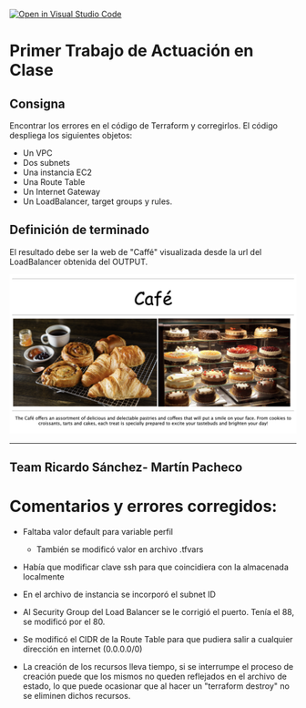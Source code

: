 [![Open in Visual Studio Code](https://classroom.github.com/assets/open-in-vscode-c66648af7eb3fe8bc4f294546bfd86ef473780cde1dea487d3c4ff354943c9ae.svg)](https://classroom.github.com/online_ide?assignment_repo_id=7773452&assignment_repo_type=AssignmentRepo)
# Primer Trabajo de Actuación en Clase
## Consigna

Encontrar los errores en el código de Terraform y corregirlos. El código despliega los siguientes objetos:

* Un VPC
* Dos subnets
* Una instancia EC2
* Una Route Table
* Un Internet Gateway
* Un LoadBalancer, target groups y rules.

## Definición de terminado

El resultado debe ser la web de "Caffé" visualizada desde la url del LoadBalancer obtenida del OUTPUT. 

![caffe img](./img/caffe.png)



--- 
Team Ricardo Sánchez- Martín Pacheco
---


# Comentarios y errores corregidos:

* Faltaba valor default para variable perfil
    * También se modificó valor en archivo .tfvars
* Había que modificar clave ssh para que coincidiera con la almacenada localmente
* En el archivo de instancia se incorporó el subnet ID
* Al Security Group del Load Balancer se le corrigió el puerto. Tenía el 88, se modificó por el 80.
* Se modificó el CIDR de la Route Table para que pudiera salir a cualquier dirección en internet (0.0.0.0/0)


* La creación de los recursos lleva tiempo, si se interrumpe el proceso de creación puede que los mismos no queden reflejados en el archivo de estado, lo que puede ocasionar que al hacer un "terraform destroy" no se eliminen dichos recursos.
